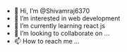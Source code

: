 - 👋 Hi, I’m @Shivamraj6370
- 👀 I’m interested in web development
- 🌱 I’m currently learning react js
- 💞️ I’m looking to collaborate on ...
- 📫 How to reach me ...

<!---
Shivamraj6370/Shivamraj6370 is a ✨ special ✨ repository because its `README.md` (this file) appears on your GitHub profile.
You can click the Preview link to take a look at your changes.
--->
